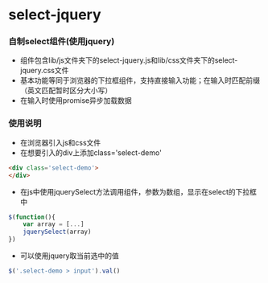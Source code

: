 # select-jquery

### 自制select组件(使用jquery)

- 组件包含lib/js文件夹下的select-jquery.js和lib/css文件夹下的select-jquery.css文件
- 基本功能等同于浏览器的下拉框组件，支持直接输入功能；在输入时匹配前缀（英文匹配暂时区分大小写）
- 在输入时使用promise异步加载数据

### 使用说明

- 在浏览器引入js和css文件
- 在想要引入的div上添加class='select-demo'

~~~html
<div class='select-demo'>
</div>
~~~

- 在js中使用jquerySelect方法调用组件，参数为数组，显示在select的下拉框中

~~~javascript
$(function(){
  	var array = [...]
	jquerySelect(array)
})
~~~

- 可以使用jquery取当前选中的值

~~~javascript
$('.select-demo > input').val()
~~~







